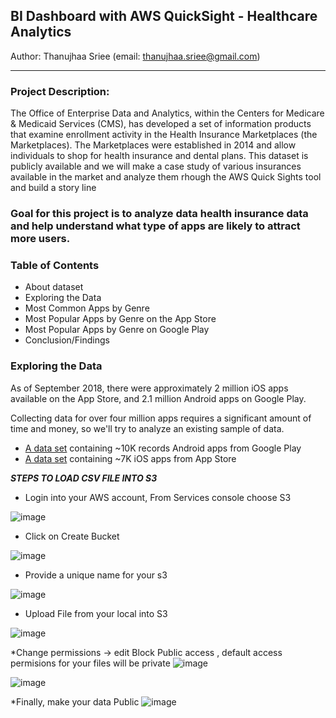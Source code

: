 ## BI Dashboard with AWS QuickSight - Healthcare Analytics
Author: Thanujhaa Sriee (email: thanujhaa.sriee@gmail.com)
<hr height: 5px>

### Project Description:
The Office of Enterprise Data and Analytics, within the Centers for Medicare & Medicaid Services (CMS), has developed a set of information products that examine enrollment activity in the Health Insurance Marketplaces (the Marketplaces).  The Marketplaces were established in 2014 and allow individuals to shop for health insurance and dental plans. This dataset is publicly available and we will make a case study of various insurances available in the market and analyze them rhough the AWS Quick Sights tool and build a story line 

### Goal for this project is to analyze data health insurance data and help understand what type of apps are likely to attract more users.</span>

### Table of Contents
* About dataset
* Exploring the Data
* Most Common Apps by Genre
* Most Popular Apps by Genre on the App Store
* Most Popular Apps by Genre on Google Play
* Conclusion/Findings

### Exploring the Data
As of September 2018, there were approximately 2 million iOS apps available on the App Store, and 2.1 million Android apps on Google Play.

Collecting data for over four million apps requires a significant amount of time and money, so we'll try to analyze an existing sample of data. 

* [A data set](https://www.kaggle.com/lava18/google-play-store-apps) containing ~10K records Android apps from Google Play
* [A data set](https://www.kaggle.com/ramamet4/app-store-apple-data-set-10k-apps) containing ~7K iOS apps from App Store

***STEPS TO LOAD CSV FILE INTO S3***
* Login into your AWS account, From Services console choose S3

![image](https://user-images.githubusercontent.com/69738890/101584095-77a94800-39a2-11eb-8c55-fe8f5d2e263b.png)

* Click on Create Bucket

![image](https://user-images.githubusercontent.com/69738890/101584163-a1fb0580-39a2-11eb-99ca-1fad55dd6752.png)

* Provide a unique name for your s3

![image](https://user-images.githubusercontent.com/69738890/101584235-cce55980-39a2-11eb-9fb2-e879bff929ee.png)

* Upload File from your local into S3

![image](https://user-images.githubusercontent.com/69738890/101584298-f69e8080-39a2-11eb-91df-f18062ea0b13.png)

*Change permissions -> edit Block Public access , default access permisions for your files will be private
![image](https://user-images.githubusercontent.com/69738890/101584384-29487900-39a3-11eb-8b87-9c17275b2aa3.png)


![image](https://user-images.githubusercontent.com/69738890/101584426-411ffd00-39a3-11eb-94d0-c38e8b0eba9f.png)


*Finally, make your data Public
![image](https://user-images.githubusercontent.com/69738890/101584543-8fcd9700-39a3-11eb-9303-c9f0e15aa484.png)






